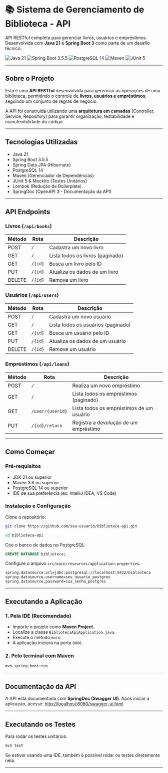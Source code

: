 <h1 >📚 Sistema de Gerenciamento de Biblioteca - API</h1>

<p>
API RESTful completa para gerenciar livros, usuários e empréstimos.<br>
Desenvolvida com <b>Java 21</b> e <b>Spring Boot 3</b> como parte de um desafio técnico.
</p>

<p>
  <img src="https://img.shields.io/badge/Java-21-blue.svg?style=for-the-badge&logo=openjdk" alt="Java 21">
  <img src="https://img.shields.io/badge/Spring_Boot-3.5.5-brightgreen.svg?style=for-the-badge&logo=spring" alt="Spring Boot 3.5.5">
  <img src="https://img.shields.io/badge/PostgreSQL-14-blue.svg?style=for-the-badge&logo=postgresql" alt="PostgreSQL 14">
  <img src="https://img.shields.io/badge/Maven-3.6+-orange.svg?style=for-the-badge&logo=apache-maven" alt="Maven">
  <img src="https://img.shields.io/badge/JUnit-5-green.svg?style=for-the-badge&logo=junit5" alt="JUnit 5">
</p>

---

## Sobre o Projeto
Esta é uma **API RESTful** desenvolvida para gerenciar as operações de uma biblioteca, permitindo o controle de **livros, usuários e empréstimos**, seguindo um conjunto de regras de negócio.

A API foi construída utilizando uma **arquitetura em camadas** (Controller, Service, Repository) para garantir organização, testabilidade e manutenibilidade do código.

---

## Tecnologias Utilizadas
- Java 21  
- Spring Boot 3.5.5  
- Spring Data JPA (Hibernate)  
- PostgreSQL 14  
- Maven (Gerenciador de Dependências)  
- JUnit 5 & Mockito (Testes Unitários)  
- Lombok (Redução de Boilerplate)  
- SpringDoc (OpenAPI 3 - Documentação da API)  

---

## API Endpoints

### Livros (`/api/books`)
| Método | Rota     | Descrição                          |
|--------|----------|------------------------------------|
| POST   | `/`      | Cadastra um novo livro             |
| GET    | `/`      | Lista todos os livros (paginado)   |
| GET    | `/{id}`  | Busca um livro pelo ID             |
| PUT    | `/{id}`  | Atualiza os dados de um livro      |
| DELETE | `/{id}`  | Remove um livro                    |

### Usuários (`/api/users`)
| Método | Rota     | Descrição                          |
|--------|----------|------------------------------------|
| POST   | `/`      | Cadastra um novo usuário           |
| GET    | `/`      | Lista todos os usuários (paginado) |
| GET    | `/{id}`  | Busca um usuário pelo ID           |
| PUT    | `/{id}`  | Atualiza os dados de um usuário    |
| DELETE | `/{id}`  | Remove um usuário                  |

### Empréstimos (`/api/loans`)
| Método | Rota            | Descrição                              |
|--------|-----------------|----------------------------------------|
| POST   | `/`             | Realiza um novo empréstimo             |
| GET    | `/`             | Lista todos os empréstimos (paginado)  |
| GET    | `/user/{userId}`| Lista todos os empréstimos de um usuário |
| PUT    | `/{id}/return`  | Registra a devolução de um empréstimo  |

---

## Como Começar

### Pré-requisitos
- JDK 21 ou superior  
- Maven 3.6 ou superior  
- PostgreSQL 14 ou superior  
- IDE de sua preferência (ex: IntelliJ IDEA, VS Code)

### Instalação e Configuração
Clone o repositório:
```bash
git clone https://github.com/seu-usuario/biblioteca-api.git

cd biblioteca-api
```

Crie o banco de dados no PostgreSQL:

```sql
CREATE DATABASE biblioteca;
```

Configure o arquivo `src/main/resources/application.properties`:

```properties
spring.datasource.url=jdbc:postgresql://localhost:5432/biblioteca
spring.datasource.username=seu_usuario_postgres
spring.datasource.password=sua_senha_postgres
```

---

## Executando a Aplicação

### 1. Pela IDE (Recomendado)

* Importe o projeto como **Maven Project**.
* Localize a classe `BibliotecaApiApplication.java`.
* Execute o método `main`.
* A aplicação iniciará na porta `8080`.

### 2. Pelo terminal com Maven

```bash
mvn spring-boot:run
```

---

## Documentação da API

A API está documentada com **SpringDoc (Swagger UI)**.
Após iniciar a aplicação, acesse:
 [http://localhost:8080/swagger-ui.html](http://localhost:8080/swagger-ui.html)

---

## Executando os Testes

Para rodar os testes unitários:

```bash
mvn test
```

Se estiver usando uma IDE, também é possível rodar os testes diretamente nela.

---
